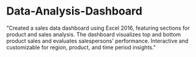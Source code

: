 # Data-Analysis-Dashboard
"Created a sales data dashboard using Excel 2016, featuring sections for product and sales analysis. The dashboard visualizes top and bottom product sales and evaluates salespersons' performance. Interactive and customizable for region, product, and time period insights."
